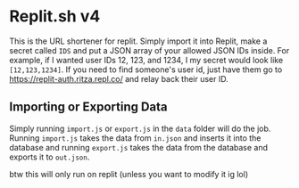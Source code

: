 # Replit.sh v4

This is the URL shortener for replit. Simply import it into Replit, make a secret called `IDS` and put a JSON array of your allowed JSON IDs inside. For example, if I wanted user IDs 12, 123, and 1234, I my secret would look like `[12,123,1234]`. If you need to find someone's user id, just have them go to https://replit-auth.ritza.repl.co/ and relay back their user ID.

## Importing or Exporting Data

Simply running `import.js` or `export.js` in the `data` folder will do the job. Running `import.js` takes the data from `in.json` and inserts it into the database and running `export.js` takes the data from the database and exports it to `out.json`.

btw this will only run on replit (unless you want to modify it ig lol)